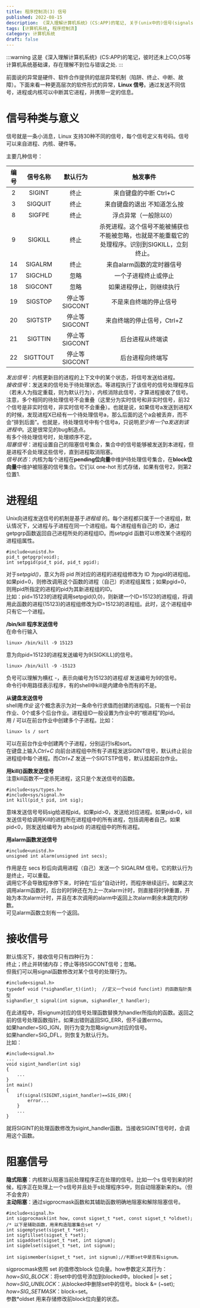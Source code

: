 ```yaml
---
title: 程序控制流(3) 信号
published: 2022-08-15
description: 《深入理解计算机系统》(CS:APP)的笔记, 关于(unix中的)信号(signals).
tags: [计算机系统, 程序控制流]
category: 计算机系统
draft: false
---
```


:::warning
这是《深入理解计算机系统》(CS:APP)的笔记，彼时还未上CO,OS等计算机系统基础课，存在理解不到位与错误之处.
:::

前面说的异常是硬件、软件合作提供的低层异常机制（陷阱、终止、中断、故障）。下面来看一种更高层次的软件形式的异常，**Linux 信号**。通过发送不同信号，进程或内核可以中断其它进程，并携带一定的信息。  
# 信号种类与意义  
信号就是一条小消息，Linux 支持30种不同的信号，每个信号定义有号码。信号可以来自进程、内核、硬件等。  
  
主要几种信号：  

|编号|信号名称|默认行为|触发事件|  
|:-:|:-:|:-:|:-:|  
|2|SIGINT|终止|来自键盘的中断 Ctrl+C|  
|3|SIGQUIT|终止|来自键盘的退出 不知道怎么按|  
|8|SIGFPE|终止|浮点异常（一般除以0）|  
|9|SIGKILL|终止|杀死进程。这个信号不能被捕获也不能被忽略，也就是不能重载它的处理程序。识别到SIGKILL，立刻终止。|  
|14|SIGALRM|终止|来自alarm函数的定时器信号|  
|17|SIGCHLD|忽略|一个子进程终止或停止|  
|18|SIGCONT|忽略|如果进程停止，则继续执行|  
|19|SIGSTOP|停止等SIGCONT|不是来自终端的停止信号|  
|20|SIGTSTP|停止等SIGCONT|来自终端的停止信号，Ctrl+Z|  
|21|SIGTTIN|停止等SIGCONT|后台进程从终端读|  
|22|SIGTTOUT|停止等SIGCONT|后台进程向终端写|  
  
*发出信号*：内核更新目的进程的上下文中的某个状态，将信号发送给进程。  
*接收信号*：发送来的信号处于待处理状态。等进程执行了该信号的信号处理程序后（若未人为指定重载，则为默认行为），内核消除此信号，才算进程接收了信号。  
注意，多个相同的待处理信号不会重叠（这里分为实时信号和非实时信号，前32个信号是非实时信号，非实时信号不会重叠）。也就是说，如果信号a发送到进程X的时候，发现进程X已经有一个待处理信号a，那么后面的这个a会被丢弃，而不会“排到后面”。也就是，待处理信号中有个信号a，只说明*至少有一个a发送到该进程中*。这是很常见的bug制造点。  
有多个待处理信号时，处理顺序不定。  
*阻塞信号*：进程设置自己的阻塞信号集合，集合中的信号能够被发送到本进程，但是进程不会处理这些信号，直到进程取消阻塞。  
*信号状态*：内核为每个进程在**pending位向量**中维护待处理信号集合，在**block位向量**中维护被阻塞的信号集合。它们以 one-hot 形式存储，如果有信号2，则第2位置1.  
# 进程组  
Unix向进程发送信号的机制是基于*进程组* 的。每个进程都只属于一个进程组，默认情况下，父进程与子进程在同一个进程组。每个进程组有自己的 ID，通过getpgrp函数返回自己进程所处的进程组ID。而setpgid 函数可以修改某个进程的进程组属性。  
```  
#include<unistd.h>  
pid_t getpgrp(void);  
int setpgid(pid_t pid, pid_t pgid);  
```  
对于*setpgid()*，意义为将 pid 所对应的进程的进程组修改为 ID 为pgid的进程组。如果pid=0，则修改调用这个函数的进程（自己）的进程组属性；如果pgid=0，则用pid所指定的进程的pid为其新进程组的ID。  
比如：pid=15123的进程调用setpgid(0,0)，则新建一个ID=15123的进程组，将调用此函数的进程(15123)的进程组修改为ID=15123的进程组。此时，这个进程组中只有它一个进程。  
  
**/bin/kill 程序发送信号**  
在命令行输入  
```  
linux> /bin/kill -9 15123  
```  
意为向pid=15123的进程发送编号为9(SIGKILL)的信号。  
```  
linux> /bin/kill -9 -15123  
```  
负号可以理解为横杠 -，表示向编号为15123的进程*组* 发送编号为9的信号。  
命令行中用路径表示程序，有的shell中kill是内建命令而有的不是。  
  
**从键盘发送信号**  
shell用*作业* 这个概念表示为对一条命令行求值而创建的进程组。只能有一个前台作业、0个或多个后台作业。进程组ID一般设置为作业中的“根进程”的pid。  
用 / 可以在前台作业中创建多个子进程。比如：  
```  
linux> ls / sort  
```  
可以在前台作业中创建两个子进程，分别运行ls和sort。  
在键盘上输入*Ctrl+C* 向前台进程组中所有子进程发送SIGINT信号，默认终止前台进程组中每个进程。而*Ctrl+Z* 发送一个SIGTSTP信号，默认挂起前台作业。  
  
**用kill()函数发送信号**  
注意kill函数不一定杀死进程，这只是个发送信号的函数。  
```  
#include<sys/types.h>  
#include<sys/signal.h>  
int kill(pid_t pid, int sig);  
```  
意味发送信号号码sig给进程pid。如果pid>0，发送给对应进程。如果pid=0，kill发送信号给调用Kill的进程所在进程组中的所有进程，包括调用者自己。如果pid<0，则发送给编号为 abs(pid) 的进程组中的所有进程。  
  
**用alarm函数发送信号**  
```  
#include<unistd.h>  
unsigned int alarm(unsigned int secs);  
```  
作用是在 secs 秒后向调用进程（自己）发送一个 SIGALRM 信号。它的默认行为是终止，可以重载。  
调用它不会导致程序停下来，时钟在“后台”自动计时，而程序继续运行。如果这次调用alarm函数时，后台的时钟还在为上一次alarm计时，则直接将时钟重置，开始为本次alarm计时，并且在本次调用的alarm中返回上次alarm剩余未跳完的秒数。  
可见alarm函数立刻有一个返回。  
  
# 接收信号  
默认情况下，接收信号只有四种行为：  
终止；终止并转储内存；停止等待SIGCONT信号；忽略。  
但我们可以用signal函数修改对某个信号的处理行为。  
```  
#include<signal.h>  
typedef void (*sighandler_t)(int);  //定义一个void func(int) 的函数指针类型  
sighandler_t signal(int signum, sighandler_t handler);  
```  
在此进程中，将signum对应的信号处理函数替换为handler所指向的函数。返回之前的信号处理函数指针。如果出错则返回SIG_ERR，但不设置errno。  
如果handler=SIG_IGN，则行为变为忽略signum对应的信号。  
如果handler=SIG_DFL，则恢复为默认行为。  
比如：  
```  
#include<signal.h>  
...  
void sigint_handler(int sig)  
{  
	...  
}  
int main()  
{  
	if(signal(SIGINT,sigint_handler)==SIG_ERR){  
		error...  
	}  
	...  
}  
```  
就将SIGINT的处理函数修改为sigint_handler函数。当接收SIGINT信号时，会调用这个函数。  
  
# 阻塞信号  
**隐式阻塞**：内核默认阻塞当前处理程序正在处理的信号。比如一个s 信号到来的时候，程序正在处理上一个s信号并且处于s处理程序S中，则自动阻塞新来的s。（但不会舍弃）  
**主动阻塞**：通过sigprocmask函数和其辅助函数明确地阻塞和解除阻塞信号。  
```  
#include<signal.h>  
int sigprocmask(int how, const sigset_t *set, const sigset_t *oldset);  
/* 以下是辅助函数，用来构造阻塞集合set */  
int sigemptyset(sigset_t *set);  
int sigfillset(sigset_t *set);  
int sigaddset(sigset_t *set, int signum);  
int sigdelset(sigset_t *set, int signum);  
  
int sigismember(sigset_t *set, int signum);//判断set中是否有signum。  
```  
sigprocmask依照 set 的值修改block 位向量。how参数定义其行为：  
*how=SIG_BLOCK*：将set中的信号添加到blocked中。blocked |= set；  
*how=SIG_UNBLOCK*：从blocked中删除set中的信号。block &= (\~set);  
*how=SIG_SETMASK*：block=set。  
参数\*oldset 用来存储修改前block位向量的状态。  
